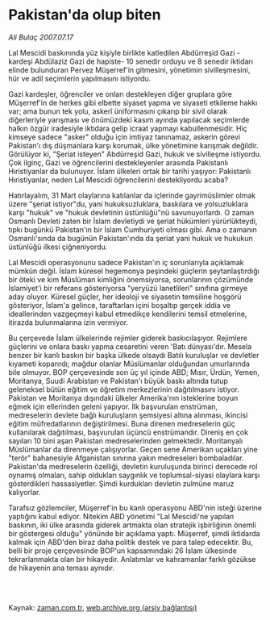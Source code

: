 # Pakistan'da olup biten

*Ali Bulaç 2007.07.17*

<td class="columnist-detail">
<p>Lal Mescidi baskınında yüz kişiyle birlikte katledilen Abdürreşid Gazi -kardeşi Abdülaziz Gazi de hapiste- 10 senedir orduyu ve 8 senedir iktidarı elinde bulunduran Pervez Müşerref'in gitmesini, yönetimin sivilleşmesini, hür ve adil seçimlerin yapılmasını istiyordu.</p>
<p>
<div id="haberMetinDiv">
<p>Gazi kardeşler, öğrenciler ve onları destekleyen diğer gruplara göre Müşerref'in de herkes gibi elbette siyaset yapma ve siyaseti etkileme hakkı var; ama bunun tek yolu, askerî üniformasını çıkarıp bir sivil olarak diğerleriyle yarışması ve önümüzdeki kasım ayında yapılacak seçimlerde halkın özgür iradesiyle iktidara gelip icraat yapmayı kabullenmesidir. Hiç kimseye sadece "asker" olduğu için imtiyaz tanınamaz, askerin görevi Pakistan'ı dış düşmanlara karşı korumak, ülke yönetimine karışmak değildir. Görülüyor ki, "Şeriat isteyen" Abdürreşid Gazi, hukuk ve sivilleşme istiyordu. Çok ilginç, Gazi ve öğrencilerini destekleyenler arasında Pakistanlı Hıristiyanlar da bulunuyor. İslam ülkeleri ortak bir tarihi yaşıyor: Pakistanlı Hıristiyanlar, neden Lal Mescidi öğrencilerini destekliyordu acaba?
<p>Hatırlayalım, 31 Mart olaylarına katılanlar da içlerinde gayrimüslimler olmak üzere "şeriat istiyor"du, yani hukuksuzluklara, baskılara ve yolsuzluklara karşı "hukuk" ve "hukuk devletinin üstünlüğü"nü savunuyorlardı. O zaman Osmanlı Devleti zaten bir İslam devletiydi ve şeriat hükümleri yürürlükteydi, tıpkı bugünkü Pakistan'ın bir İslam Cumhuriyeti olması gibi. Ama o zamanın Osmanlı'sında da bugünün Pakistan'ında da şeriat yani hukuk ve hukukun üstünlüğü ilkesi çiğneniyordu.
<p>Lal Mescidi operasyonunu sadece Pakistan'ın iç sorunlarıyla açıklamak mümkün değil. İslam küresel hegemonya peşindeki güçlerin şeytanlaştırdığı bir öteki ve kim Müslüman kimliğini önemsiyorsa, sorunlarının çözümünde İslamiyet'i bir referans gösteriyorsa "yeryüzü lanetlileri" sınıfına girmeye aday oluyor. Küresel güçler, her ideoloji ve siyasetin temsiline hoşgörü gösteriyor, İslam'a gelince, taraftarları içini boşaltıp gerçek iddia ve ideallerinden vazgeçmeyi kabul etmedikçe kendilerini temsil etmelerine, itirazda bulunmalarına izin vermiyor. 
<p>Bu çerçevede İslam ülkelerinde rejimler giderek baskıcılaşıyor. Rejimlere güçlerini ve onlara baskı yapma cesaretini veren 'Batı dünyası'dır. Mesela benzer bir kanlı baskın bir başka ülkede olsaydı Batılı kuruluşlar ve devletler kıyameti koparırdı; mağdur olanlar Müslümanlar olduğundan umurlarında bile olmuyor. BOP çerçevesinde son üç yıl içinde ABD; Mısır, Ürdün, Yemen, Moritanya, Suudi Arabistan ve Pakistan'ı büyük baskı altında tutup geleneksel bütün eğitim ve öğretim merkezlerinin dağıtılmasını istiyor. Pakistan ve Moritanya dışındaki ülkeler Amerika'nın isteklerine boyun eğmek için ellerinden geleni yapıyor. İlk başvurulan enstrüman, medreselerin devlete bağlı kuruluşların şemsiyesi altına alınması, ikincisi eğitim müfredatlarının değiştirilmesi. Buna direnen medreselerin güç kullanılarak dağıtılması, başvurulan üçüncü enstrümandır. Direniş en çok sayıları 10 bini aşan Pakistan medreselerinden gelmektedir. Moritanyalı Müslümanlar da direnmeye çalışıyorlar. Geçen sene Amerikan uçakları yine "terör" bahanesiyle Afganistan sınırına yakın medreseleri bombaladılar. Pakistan'da medreselerin özelliği, devletin kuruluşunda birinci derecede rol oynamış olmaları, sahip oldukları saygınlık ve toplumsal-siyasi olaylara karşı gösterdikleri hassasiyetler. Şimdi kurdukları devletin zulmüne maruz kalıyorlar.
<p>Tarafsız gözlemciler, Müşerref'in bu kanlı operasyonu ABD'nin isteği üzerine yaptığını kabul ediyor. Nitekim ABD yönetimi "Lal Mescidi'ne yapılan baskının, iki ülke arasında giderek artmakta olan stratejik işbirliğinin önemli bir göstergesi olduğu" yönünde bir açıklama yaptı. Müşerref, şimdi iktidarda kalmak için ABD'den biraz daha politik destek ve para talep edecektir. Bu, belli bir proje çerçevesinde BOP'un kapsamındaki 26 İslam ülkesinde tekrarlanmakta olan bir hikayedir. Anlatımlar ve kahramanlar farklı gözükse de hikayenin ana teması aynıdır.</p></p></p></p></p></div>
</p>


<p><br>
		 </br></p></td>

Kaynak: [zaman.com.tr](http://zaman.com.tr/yazar.do?yazino=564840), [web.archive.org (arşiv bağlantısı)](http://web.archive.org/web/20120315014331/http://www.zaman.com.tr/yazar.do?yazino=564840)
